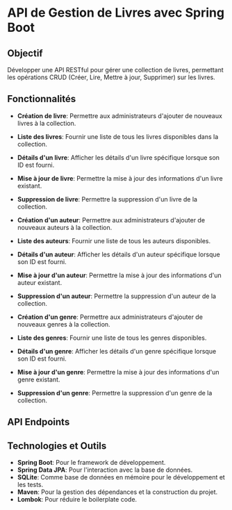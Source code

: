 ﻿# API de Gestion de Livres avec Spring Boot

## Objectif

Développer une API RESTful pour gérer une collection de livres, permettant les opérations CRUD (Créer, Lire, Mettre à jour, Supprimer) sur les livres.

## Fonctionnalités

- **Création de livre**: Permettre aux administrateurs d'ajouter de nouveaux livres à la collection.
- **Liste des livres**: Fournir une liste de tous les livres disponibles dans la collection.
- **Détails d'un livre**: Afficher les détails d'un livre spécifique lorsque son ID est fourni.
- **Mise à jour de livre**: Permettre la mise à jour des informations d'un livre existant.
- **Suppression de livre**: Permettre la suppression d'un livre de la collection.

- **Création d'un auteur**: Permettre aux administrateurs d'ajouter de nouveaux auteurs à la collection.
- **Liste des auteurs**: Fournir une liste de tous les auteurs disponibles.
- **Détails d'un auteur**: Afficher les détails d'un auteur spécifique lorsque son ID est fourni.
- **Mise à jour d'un auteur**: Permettre la mise à jour des informations d'un auteur existant.
- **Suppression d'un auteur**: Permettre la suppression d'un auteur de la collection.

- **Création d'un genre**: Permettre aux administrateurs d'ajouter de nouveaux genres à la collection.
- **Liste des genres**: Fournir une liste de tous les genres disponibles.
- **Détails d'un genre**: Afficher les détails d'un genre spécifique lorsque son ID est fourni.
- **Mise à jour d'un genre**: Permettre la mise à jour des informations d'un genre existant.
- **Suppression d'un genre**: Permettre la suppression d'un genre de la collection.

## API Endpoints


## Technologies et Outils

- **Spring Boot**: Pour le framework de développement.
- **Spring Data JPA**: Pour l'interaction avec la base de données.
- **SQLite**: Comme base de données en mémoire pour le développement et les tests.
- **Maven**: Pour la gestion des dépendances et la construction du projet.
- **Lombok**: Pour réduire le boilerplate code.
